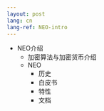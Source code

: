```yaml
---
layout: post
lang: cn
lang-ref: NEO-intro
---
```


- NEO介绍
   - 加密算法与加密货币介绍
   - NEO
       - 历史
       - 白皮书
       - 特性
       - 文档
